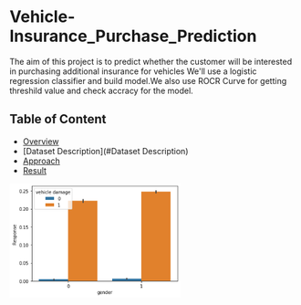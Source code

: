 # Vehicle-Insurance_Purchase_Prediction
The aim of this project  is to predict whether the customer will be interested in purchasing additional insurance for vehicles
We'll use a logistic regression classifier and build model.We also use ROCR Curve for getting  threshild value and check accracy for the model.


## Table of Content
  * [Overview](#Overview)
  * [Dataset Description](#Dataset Description)
  * [Approach](#Approach)
  * [Result](#Result)
  




<img src="/vehicle%20damage%20vs%20target%20variable.png" width="300">
